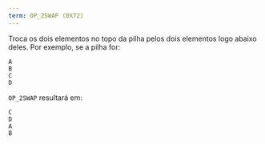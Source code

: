 ```yaml
---
term: OP_2SWAP (0X72)
---
```


Troca os dois elementos no topo da pilha pelos dois elementos logo abaixo deles. Por exemplo, se a pilha for:

```text
A
B
C
D
```

`OP_2SWAP` resultará em:

```text
C
D
A
B
```